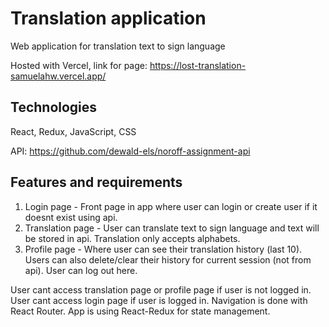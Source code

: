 # Translation application

Web application for translation text to sign language

Hosted with Vercel,
link for page: https://lost-translation-samuelahw.vercel.app/

## Technologies

React, Redux, JavaScript, CSS

API: https://github.com/dewald-els/noroff-assignment-api

## Features and requirements

1) Login page - Front page in app where user can login or create user if it doesnt exist using api.
2) Translation page - User can translate text to sign language and text will be stored in api. Translation only accepts alphabets.
3) Profile page - Where user can see their translation history (last 10). Users can also delete/clear their history for current session (not from api). User can log out here.

User cant access translation page or profile page if user is not logged in. User cant access login page if user is logged in. Navigation is done with React Router. App is using React-Redux for state management.
